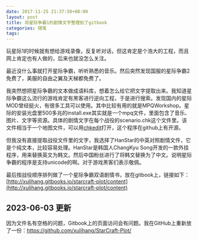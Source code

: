 ```yaml
---
date: 2017-11-25 21:37:50+08:00
layout: post
title: 将星际争霸1的剧情文字整理到了gitbook
categories: 随笔
tags: 
---
```


玩星际1的时候就有想给游戏录像，反复听对话，但这肯定是个浩大的工程，而且网上肯定也有人做的，后来也就没怎么关注。

最近没什么事就打开星际争霸，听听熟悉的音乐。然后突然发现国服的星际争霸2免费了，美服的自由之翼及天梯都免费了。

我突然想把星际争霸的文本做成语料库，想着怎么给它把文字提取出来。我知道星际争霸这么流行的游戏肯定有黑客进行逆向工程，于是进行搜索。发现国内的星际MOD曾经挺火，有很多工具可以使用。其中比较有用的就是MPQWorkshop。星际的安装光盘里500多兆的install.exe其实就是一个mpq文件，里面包含了音乐、图片、文字等资源。具体的剧情文字在每个战役的scenario.chk这个文件里。该文件相当于一个地图文件，可以用[chkedit](http://www.staredit.net/files/2741/)打开，这个程序在github上有开源。

但我没有直接提取战役文件里的文字，我选择了HanStar的中英对照剧情文件，它是个纯文本，比较容易处理。HanStar是韩国人ChangKyu Song开发的一款外挂程序，用来替换英文为韩文。然后中国粉丝进行了将韩文替换为了中文。说明星际争霸的程序是支持unicode的啊。对于游戏黑客们表示敬佩。

最后按战役顺序排列做了一个星际争霸双语剧情书，放在gitbook上，链接如下：[http://xulihang.gitbooks.io/starcraft-plot/content](http://xulihang.gitbooks.io/starcraft-plot/content)
 

## 2023-06-03 更新

因为文件名有空格的问题，Gitbook上的页面访问会有问题。我在GitHub上重新放了一份：<https://github.com/xulihang/StarCraft-Plot/>

  
